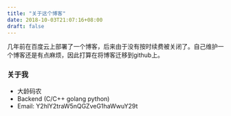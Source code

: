 ```yaml
---
title: "关于这个博客"
date: 2018-10-03T21:07:16+08:00
draft: false
---
```


几年前在百度云上部署了一个博客，后来由于没有按时续费被关闭了。自己维护一个博客还是有点麻烦，因此打算在将博客迁移到github上。

### 关于我

* 大龄码农
* Backend (C/C++ golang python)
* Email: Y2hlY2traW5nQGZveG1haWwuY29t
